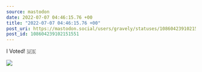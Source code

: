 ```yaml
---
source: mastodon
date: 2022-07-07 04:46:15.76 +00
title: "2022-07-07 04:46:15.76 +00"
post_uri: https://mastodon.social/users/gravely/statuses/108604239102151551
post_id: 108604239102151551
---
```

I Voted! 🇺🇸


![](/images/108604239050238674.jpg)

